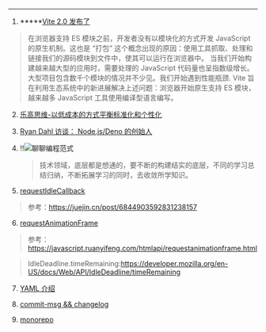 *****
1. *****[Vite 2.0 发布了](https://cn.vitejs.dev/guide/why.html)
>在浏览器支持 ES 模块之前，开发者没有以模块化的方式开发 JavaScript 的原生机制。这也是 “打包” 这个概念出现的原因：使用工具抓取、处理和链接我们的源码模块到文件中，使其可以运行在浏览器中。
当我们开始构建越来越大型的应用时，需要处理的 JavaScript 代码量也呈指数级增长。大型项目包含数千个模块的情况并不少见。我们开始遇到性能瓶颈.
Vite 旨在利用生态系统中的新进展解决上述问题：浏览器开始原生支持 ES 模块，越来越多 JavaScript 工具使用编译型语言编写。

2. [乐高思维-以低成本的方式平衡标准化和个性化](https://mp.weixin.qq.com/s/DoqSUW2ituMs1gDJNyvufw)




3. [Ryan Dahl 访谈： Node.js/Deno 的创始人](https://mp.weixin.qq.com/s/Ect6ZVAoJ0-i1F8aVeqlcA)


4. !!![聊聊编程范式](https://mp.weixin.qq.com/s/bq9186CQXs8eu8ZsMEuDbA)
    >技术领域，底层都是想通的，要不断的构建结实的底层，不同的学习总结归纳，不断拓展学习的同时，去收敛所学知识。


5. [requestIdleCallback](https://developer.mozilla.org/zh-CN/docs/Web/API/Window/requestIdleCallback)
> 参考：https://juejin.cn/post/6844903592831238157

6. [requestAnimationFrame](https://developer.mozilla.org/zh-CN/docs/Web/API/Window/requestAnimationFrame)
> 参考：https://javascript.ruanyifeng.com/htmlapi/requestanimationframe.html

> IdleDeadline.timeRemaining:https://developer.mozilla.org/en-US/docs/Web/API/IdleDeadline/timeRemaining

7. [YAML 介绍](https://www.ruanyifeng.com/blog/2016/07/yaml.html)

8. [commit-msg && changelog](https://www.ruanyifeng.com/blog/2016/01/commit_message_change_log.html)

9. [monorepo](https://danluu.com/monorepo/) 
